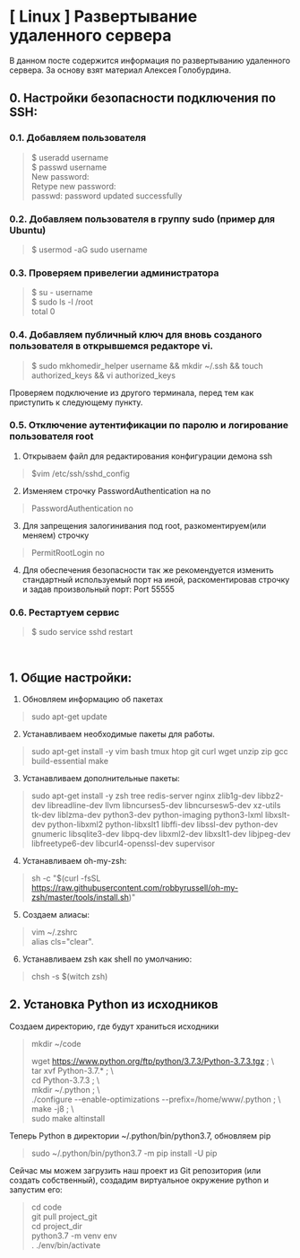 # [ Linux ] Развертывание удаленного сервера

В данном посте содержится информация по развертыванию удаленного сервера. За основу взят материал Алексея Голобурдина. 

## 0. Настройки безопасности подключения по SSH:

### 0.1. Добавляем пользователя
> $ useradd username  
> $ passwd username  
> New password:   
> Retype new password:   
> passwd: password updated successfully  

### 0.2. Добавляем пользователя в группу sudo (пример для Ubuntu)
> $ usermod -aG sudo username  

### 0.3. Проверяем привелегии администратора
> $ su - username  
> $ sudo ls -l /root  
> total 0  

### 0.4. Добавляем публичный ключ для вновь созданого пользователя в открывшемся редакторе vi.
> $ sudo mkhomedir_helper username && mkdir ~/.ssh && touch authorized_keys && vi authorized_keys  

Проверяем подключение из другого терминала, перед тем как приступить к следующему пункту.

### 0.5. Отключение аутентификации по паролю и логирование пользователя root

1. Открываем файл для редактирования конфигурации демона ssh  
> $vim /etc/ssh/sshd_config  

2. Изменяем строчку PasswordAuthentication на no  
> PasswordAuthentication no  

3. Для запрещения залогинивания под root, разкоментируем(или меняем) строчку 
> PermitRootLogin no  

4. Для обеспечения безопасности так же рекомендуется изменить стандартный используемый порт на иной, раскоментировав строчку и задав произвольный порт:
Port 55555

### 0.6. Рестартуем сервис
> $ sudo service sshd restart  

 
## 1. Общие настройки:

1. Обновляем информацию об пакетах  
> sudo apt-get update  

2. Устанавливаем необходимые пакеты для работы. 
> sudo apt-get install -y vim bash tmux htop git curl wget unzip zip gcc build-essential make  

3. Устанавливаем дополнительные пакеты:
> sudo apt-get install -y zsh tree redis-server nginx zlib1g-dev libbz2-dev libreadline-dev llvm libncurses5-dev libncursesw5-dev xz-utils tk-dev liblzma-dev python3-dev python-imaging python3-lxml libxslt-dev python-libxml2 python-libxslt1 libffi-dev libssl-dev python-dev gnumeric libsqlite3-dev libpq-dev libxml2-dev libxslt1-dev libjpeg-dev libfreetype6-dev libcurl4-openssl-dev supervisor  

4. Устанавливаем oh-my-zsh:
> sh -c "$(curl -fsSL https://raw.githubusercontent.com/robbyrussell/oh-my-zsh/master/tools/install.sh)"  

5. Создаем алиасы:  
> vim ~/.zshrc  
>    alias cls="clear". 

6. Устанавливаем zsh как shell по умолчанию:  
> chsh -s $(witch zsh)  

## 2. Установка Python из исходников
Cоздаем директорию, где будут храниться исходники
> mkdir ~/code  
>  
> wget https://www.python.org/ftp/python/3.7.3/Python-3.7.3.tgz ; \  
> tar xvf Python-3.7.* ; \  
> cd Python-3.7.3 ; \  
> mkdir ~/.python ; \  
> ./configure --enable-optimizations --prefix=/home/www/.python ; \  
> make -j8 ; \  
> sudo make altinstall  

Теперь Python в директории ~/.python/bin/python3.7, обновляем pip
> sudo ~/.python/bin/python3.7 -m pip install -U pip  

Сейчас мы можем загрузить наш проект из Git репозитория (или создать собственный), создадим виртуальное окружение python и запустим его:  
> cd code  
> git pull project_git  
> cd project_dir  
> python3.7 -m venv env  
> . ./env/bin/activate  
